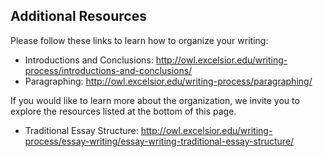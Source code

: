 ## Additional Resources

Please follow these links to learn how to organize your writing:

* Introductions and Conclusions: http://owl.excelsior.edu/writing-process/introductions-and-conclusions/
* Paragraphing: http://owl.excelsior.edu/writing-process/paragraphing/

If you would like to learn more about the organization, we invite you to explore the resources listed at the bottom of this page.

* Traditional Essay Structure: http://owl.excelsior.edu/writing-process/essay-writing/essay-writing-traditional-essay-structure/

